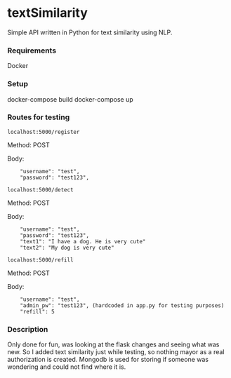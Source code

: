 # textSimilarity
Simple API written in Python for text similarity using NLP. 

### Requirements 

Docker

### Setup

docker-compose build
docker-compose up

### Routes for testing

```localhost:5000/register```

Method: POST

Body: 
```
    "username": "test",
    "password": "test123",
```

```localhost:5000/detect```

Method: POST

Body: 
```
    "username": "test",
    "password": "test123",
    "text1": "I have a dog. He is very cute"
    "text2": "My dog is very cute"
```

```localhost:5000/refill```

Method: POST

Body: 
```
    "username": "test",
    "admin_pw": "test123", (hardcoded in app.py for testing purposes)
    "refill": 5
```

### Description

Only done for fun, was looking at the flask changes and seeing what was new. So I added 
text similarity just while testing, so nothing mayor as a real authorization is created.
Mongodb is used for storing if someone was wondering and could not find where it is.
